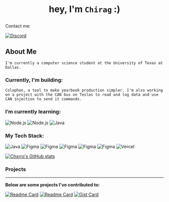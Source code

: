 # <p align="center">hey, I'm ```Chirag``` :)</p> 

Contact me:

[![Discord](https://img.shields.io/badge/Discord-churro.5-5865F2?style=for-the-badge&logo=discord&logoColor=white)](https://discord.com/users/476148477487874048)

## About Me 
```I'm currently a computer science student at the University of Texas at Dallas.```

### **Currently, I'm building:**
```Colophon, a tool to make yearbook production simpler. I'm also working on a project with the CAN bus on Teslas to read and log data and use CAN injection to send it commands.```

### I’m currently learning: 
<p align="left">
  <img src="https://img.shields.io/badge/Railway-0B0D0E?style=for-the-badge&logo=railway&logoColor=white" alt="Node.js" />
  <img src="https://img.shields.io/badge/Node.js-73BA25?style=for-the-badge&logo=nodedotjs&logoColor=white" alt="Node.js" />
  <img src="https://img.shields.io/badge/Prisma-2D3748?style=for-the-badge&logo=prisma&logoColor=white" alt="Java" />
</p>

### My Tech Stack:
<p align="left">
  <img src="https://img.shields.io/badge/Java-ED8B00?style=for-the-badge&logo=openjdk&logoColor=white" alt="Java"/>
  <img src="https://img.shields.io/badge/Python-3776AB?style=for-the-badge&logo=python&logoColor=white" alt="Figma"/>
  <img src="https://img.shields.io/badge/React-20232A?style=for-the-badge&logo=react&logoColor=white" alt="Figma"/>
  <img src="https://img.shields.io/badge/Tailwind_CSS-38B2AC?style=for-the-badge&logo=tailwindcss&logoColor=white" alt="Figma"/>
  <img src="https://img.shields.io/badge/Docker-2496ED?style=for-the-badge&logo=docker&logoColor=white" alt="Figma"/>
  <img src="https://img.shields.io/badge/Figma-F24E1E?style=for-the-badge&logo=figma&logoColor=white" alt="Figma"/>
  <img src="https://img.shields.io/badge/Vercel-000000?style=for-the-badge&logo=vercel&logoColor=white" alt="Vercel"/>
</p>

[![Chxrro's GitHub stats](https://github-readme-stats.vercel.app/api?username=chxrro&show_icons=true&theme=dark&rank_icon=github&card_width=1000&line_height=30&include_all_commits=true&text_bold=false)](https://github.com/anuraghazra/github-readme-stats)

### Projects
***
**Below are some projects I've contributed to:**

[![Readme Card](https://github-readme-stats.vercel.app/api/pin/?username=vortx3735&repo=2025-bot&theme=dark&show_owner=true&description_lines_count=2&card_width=400)](https://github.com/anuraghazra/github-readme-stats) [![Readme Card](https://github-readme-stats.vercel.app/api/pin/?username=vortx3735&repo=VorTXObsidian&theme=dark&show_owner=true&description_lines_count=2)](https://github.com/anuraghazra/github-readme-stats) [![Gist Card](https://github-readme-stats.vercel.app/api/gist?id=46b3489d3254e0d1443f9f0d3c3b36d1&theme=dark&show_owner=true&description_lines_count=3)](https://gist.github.com/chxrro/46b3489d3254e0d1443f9f0d3c3b36d1)

